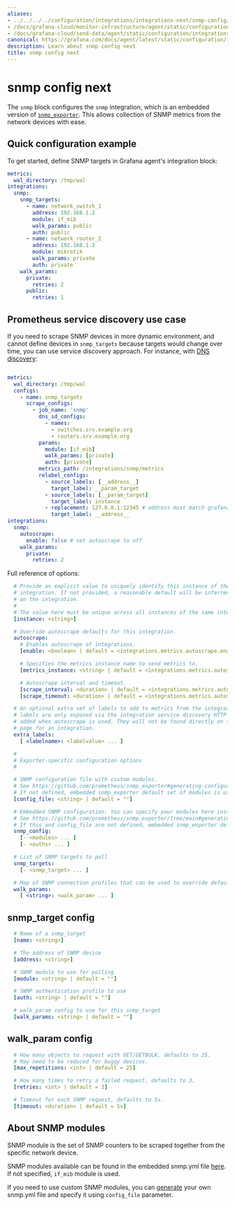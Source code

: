 ```yaml
---
aliases:
- ../../../../configuration/integrations/integrations-next/snmp-config/
- /docs/grafana-cloud/monitor-infrastructure/agent/static/configuration/integrations/integrations-next/snmp-config/
- /docs/grafana-cloud/send-data/agent/static/configuration/integrations/integrations-next/snmp-config/
canonical: https://grafana.com/docs/agent/latest/static/configuration/integrations/integrations-next/snmp-config/
description: Learn about snmp config next
title: snmp config next
---
```


# snmp config next

The `snmp` block configures the `snmp` integration,
which is an embedded version of
[`snmp_exporter`](https://github.com/prometheus/snmp_exporter). This allows collection of SNMP metrics from the network devices with ease.


## Quick configuration example

To get started, define SNMP targets in Grafana agent's integration block:

```yaml
metrics:
  wal_directory: /tmp/wal
integrations:
  snmp:
    snmp_targets:
      - name: network_switch_1
        address: 192.168.1.2
        module: if_mib
        walk_params: public
        auth: public
      - name: network_router_2
        address: 192.168.1.3
        module: mikrotik
        walk_params: private
        auth: private
    walk_params:
      private:
        retries: 2
      public:
        retries: 1
```

## Prometheus service discovery use case

If you need to scrape SNMP devices in more dynamic environment, and cannot define devices in `snmp_targets` because targets would change over time, you can use service discovery approach. For instance, with [DNS discovery](https://prometheus.io/docs/prometheus/2.45/configuration/configuration/#dns_sd_config):

```yaml

metrics:
  wal_directory: /tmp/wal
  configs:
    - name: snmp_targets
      scrape_configs:
        - job_name: 'snmp'
          dns_sd_configs:
            - names:
              - switches.srv.example.org
              - routers.srv.example.org
          params:
            module: [if_mib]
            walk_params: [private]
            auth: [private]
          metrics_path: /integrations/snmp/metrics
          relabel_configs:
            - source_labels: [__address__]
              target_label: __param_target
            - source_labels: [__param_target]
              target_label: instance
            - replacement: 127.0.0.1:12345 # address must match grafana agent -server.http.address flag
              target_label: __address__
integrations:
  snmp:
    autoscrape:
      enable: false # set autoscrape to off
    walk_params:
      private:
        retries: 2
```


Full reference of options:

```yaml
  # Provide an explicit value to uniquely identify this instance of the
  # integration. If not provided, a reasonable default will be inferred based
  # on the integration.
  #
  # The value here must be unique across all instances of the same integration.
  [instance: <string>]

  # Override autoscrape defaults for this integration.
  autoscrape:
    # Enables autoscrape of integrations.
    [enable: <boolean> | default = <integrations.metrics.autoscrape.enable>]

    # Specifies the metrics instance name to send metrics to.
    [metrics_instance: <string> | default = <integrations.metrics.autoscrape.metrics_instance>]

    # Autoscrape interval and timeout.
    [scrape_interval: <duration> | default = <integrations.metrics.autoscrape.scrape_interval>]
    [scrape_timeout: <duration> | default = <integrations.metrics.autoscrape.scrape_timeout>]

  # An optional extra set of labels to add to metrics from the integration target. These
  # labels are only exposed via the integration service discovery HTTP API and
  # added when autoscrape is used. They will not be found directly on the metrics
  # page for an integration.
  extra_labels:
    [ <labelname>: <labelvalue> ... ]

  #
  # Exporter-specific configuration options
  #

  # SNMP configuration file with custom modules.
  # See https://github.com/prometheus/snmp_exporter#generating-configuration for more details how to generate custom snmp.yml file.
  # If not defined, embedded snmp_exporter default set of modules is used.
  [config_file: <string> | default = ""]

  # Embedded SNMP configuration. You can specify your modules here instead of an external config file.
  # See https://github.com/prometheus/snmp_exporter/tree/main#generating-configuration for more details how to specify your SNMP modules.
  # If this and config_file are not defined, embedded snmp_exporter default set of modules is used.
  snmp_config:
    [- <modules> ... ]
    [- <auths> ... ]

  # List of SNMP targets to poll
  snmp_targets:
    [- <snmp_target> ... ]

  # Map of SNMP connection profiles that can be used to override default SNMP settings.
  walk_params:
    [ <string>: <walk_param> ... ]


```
## snmp_target config

```yaml
  # Name of a snmp_target
  [name: <string>]

  # The address of SNMP device
  [address: <string>]

  # SNMP module to use for polling
  [module: <string> | default = ""]

  # SNMP authentication profile to use
  [auth: <string> | default = ""]

  # walk_param config to use for this snmp_target
  [walk_params: <string> | default = ""]
```

## walk_param config

```yaml
  # How many objects to request with GET/GETBULK, defaults to 25.
  # May need to be reduced for buggy devices.
  [max_repetitions: <int> | default = 25]

  # How many times to retry a failed request, defaults to 3.
  [retries: <int> | default = 3]

  # Timeout for each SNMP request, defaults to 5s.
  [timeout: <duration> | default = 5s]
```


## About SNMP modules

SNMP module is the set of SNMP counters to be scraped together from the specific network device.

SNMP modules available can be found in the embedded snmp.yml file [here](https://github.com/grafana/agent/blob/main/internal/static/integrations/snmp_exporter/common/snmp.yml). If not specified, `if_mib` module is used.

If you need to use custom SNMP modules, you can [generate](https://github.com/prometheus/snmp_exporter#generating-configuration) your own snmp.yml file and specify it using `config_file` parameter.
